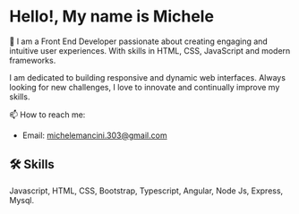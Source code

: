 # Hello!, My name is Michele
🚀 I am a Front End Developer passionate about creating engaging and intuitive user experiences. With skills in HTML, CSS, JavaScript and modern frameworks.

I am dedicated to building responsive and dynamic web interfaces. Always looking for new challenges, I love to innovate and continually improve my skills.

📫 How to reach me:

- Email: michelemancini.303@gmail.com

## 🛠 Skills
Javascript, 
HTML, 
CSS,
Bootstrap,
Typescript,
Angular,
Node Js,
Express,
Mysql.
